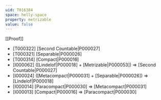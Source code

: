 ```yaml
---
uid: T016384
space: helly-space
property: metrizable
value: false
---
```

[[Proof]]

* [T000322] [Second Countable|P000027]
* [T000321] [Separable|P000026]
* [T000314] [Compact|P000016]
* [I000062] ([Lindelof|P000018] + [Metrizable|P000053]) => [Second Countable|P000027]
* [I000024] ([Metacompact|P000031] + [Separable|P000026]) => [Lindelof|P000018]
* [I000014] [Paracompact|P000030] => [Metacompact|P000031]
* [I000013] [Compact|P000016] => [Paracompact|P000030]

